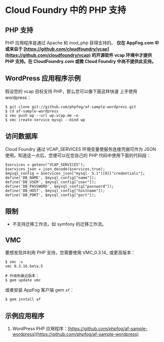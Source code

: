 # Cloud Foundry 中的 PHP 支持

## **PHP 支持**

PHP 应用程序是通过 Apache 和 mod_php 获得支持的。 **仅在 AppFog.com 中或来自于 [https://github.com/cloudfoundry/vcap](https://github.com/cloudfoundry/vcap) 的开源软件 vcap 环境中才提供 PHP 支持。在 CloudFoundry.com 或微 Cloud Foundry 中尚不提供此支持。**


## **WordPress 应用程序示例**

假设您的 vcap 目标支持 PHP，那么您可以像下面这样快速
上手使用 wordpress：


    $ git clone git://github.com/phpfog/af-sample-wordpress.git  
    $ cd af-sample-wordpress   
    $ vmc push wp --url wp.vcap.me –n   
    $ vmc create-service mysql --bind wp

## **访问数据库**

Cloud Foundry 通过 VCAP_SERVICES 环境变量使服务连接凭据可作为 JSON 使用。知道这一点后，您便可以在您自己的 PHP 代码中使用下面的代码段：

    
    $services = getenv("VCAP_SERVICES");
    $services_json = json_decode($services,true);
    $mysql_config = $services_json["mysql- 5.1"][0]["credentials"];
    define('DB_NAME', $mysql_config["name"]);
    define('DB_USER', $mysql_config["user"]);
    define('DB_PASSWORD', $mysql_config["password"]);
    define('DB_HOST', $mysql_config["hostname"]);
    define('DB_PORT', $mysql_config["port"]);

## **限制**

* 不支持迁移工作流，如 symfony 的迁移工作流。


## **VMC**

要想发现并利用 PHP 支持，您需要使用 VMC_0.3.14_ 或更高版本：

    $ vmc -v
    vmc 0.3.16.beta.5

    # 升级到最近版本：
    $ gem update vmc

或者安装 AppFog 客户端 gem `af`：

    $ gem install af

## **示例应用程序**

1. WordPress PHP 应用程序：[https://github.com/phpfog/af-sample-wordpress](https://github.com/phpfog/af-sample-wordpress)
